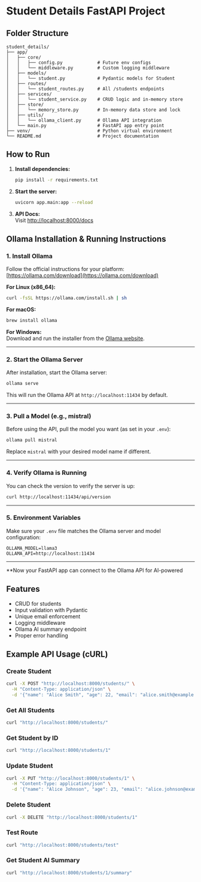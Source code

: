 # Student Details FastAPI Project

## Folder Structure

```plaintext
student_details/
├── app/
│   ├── core/
│   │   ├── config.py             # Future env configs
│   │   └── middleware.py         # Custom logging middleware
│   ├── models/
│   │   └── student.py            # Pydantic models for Student
│   ├── routes/
│   │   └── student_routes.py     # All /students endpoints
│   ├── services/
│   │   └── student_service.py    # CRUD logic and in-memory store
│   ├── store/
│   │   └── memory_store.py       # In-memory data store and lock
│   ├── utils/
│   │   └── ollama_client.py      # Ollama API integration
│   └── main.py                   # FastAPI app entry point
├── venv/                         # Python virtual environment
└── README.md                     # Project documentation
```

## How to Run

1. **Install dependencies:**

    ```sh
    pip install -r requirements.txt
    ```

2. **Start the server:**

    ```sh
    uvicorn app.main:app --reload
    ```

3. **API Docs:**  
   Visit [http://localhost:8000/docs](http://localhost:8000/docs)

## Ollama Installation & Running Instructions

### 1. **Install Ollama**

Follow the official instructions for your platform:  
[https://ollama.com/download](https://ollama.com/download)

**For Linux (x86_64):**

```sh
curl -fsSL https://ollama.com/install.sh | sh
```

**For macOS:**

```sh
brew install ollama
```

**For Windows:**  
Download and run the installer from the [Ollama website](https://ollama.com/download).

---

### 2. **Start the Ollama Server**

After installation, start the Ollama server:

```sh
ollama serve
```

This will run the Ollama API at `http://localhost:11434` by default.

---

### 3. **Pull a Model (e.g., mistral)**

Before using the API, pull the model you want (as set in your `.env`):

```sh
ollama pull mistral
```

Replace `mistral` with your desired model name if different.

---

### 4. **Verify Ollama is Running**

You can check the version to verify the server is up:

```sh
curl http://localhost:11434/api/version
```

---

### 5. **Environment Variables**

Make sure your `.env` file matches the Ollama server and model configuration:

```plaintext
OLLAMA_MODEL=llama3
OLLAMA_API=http://localhost:11434
```

---

**Now your FastAPI app can connect to the Ollama API for AI-powered

## Features

- CRUD for students
- Input validation with Pydantic
- Unique email enforcement
- Logging middleware
- Ollama AI summary endpoint
- Proper error handling

## Example API Usage (cURL)

### Create Student

```sh
curl -X POST "http://localhost:8000/students/" \
  -H "Content-Type: application/json" \
  -d '{"name": "Alice Smith", "age": 22, "email": "alice.smith@example.com"}'
```

### Get All Students

```sh
curl "http://localhost:8000/students/"
```

### Get Student by ID

```sh
curl "http://localhost:8000/students/1"
```

### Update Student

```sh
curl -X PUT "http://localhost:8000/students/1" \
  -H "Content-Type: application/json" \
  -d '{"name": "Alice Johnson", "age": 23, "email": "alice.johnson@example.com"}'
```

### Delete Student

```sh
curl -X DELETE "http://localhost:8000/students/1"
```

### Test Route

```sh
curl "http://localhost:8000/students/test"
```

### Get Student AI Summary

```sh
curl "http://localhost:8000/students/1/summary"
```
